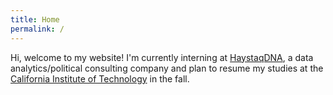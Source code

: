 ```yaml
---
title: Home
permalink: /
---
```


Hi, welcome to my website! I'm currently interning at [HaystaqDNA](https://haystaqdna.com/), a data analytics/political consulting company and plan to resume my studies at the [California Institute of Technology](https://www.caltech.edu/) in the fall.
